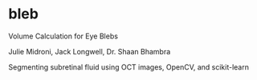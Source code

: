 # bleb
Volume Calculation for Eye Blebs

Julie Midroni, Jack Longwell, Dr. Shaan Bhambra

Segmenting subretinal fluid using OCT images, OpenCV, and scikit-learn
